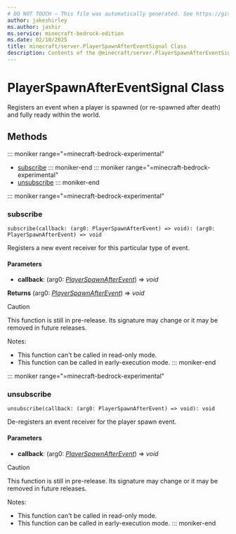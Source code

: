 ```yaml
---
# DO NOT TOUCH — This file was automatically generated. See https://github.com/mojang/minecraftapidocsgenerator to modify descriptions, examples, etc.
author: jakeshirley
ms.author: jashir
ms.service: minecraft-bedrock-edition
ms.date: 02/10/2025
title: minecraft/server.PlayerSpawnAfterEventSignal Class
description: Contents of the @minecraft/server.PlayerSpawnAfterEventSignal class.
---
```

# PlayerSpawnAfterEventSignal Class

Registers an event when a player is spawned (or re-spawned after death) and fully ready within the world.

## Methods
::: moniker range="=minecraft-bedrock-experimental"
- [subscribe](#subscribe)
::: moniker-end
::: moniker range="=minecraft-bedrock-experimental"
- [unsubscribe](#unsubscribe)
::: moniker-end

::: moniker range="=minecraft-bedrock-experimental"
### **subscribe**
`
subscribe(callback: (arg0: PlayerSpawnAfterEvent) => void): (arg0: PlayerSpawnAfterEvent) => void
`

Registers a new event receiver for this particular type of event.

#### **Parameters**
- **callback**: (arg0: [*PlayerSpawnAfterEvent*](PlayerSpawnAfterEvent.md)) => *void*

**Returns** (arg0: [*PlayerSpawnAfterEvent*](PlayerSpawnAfterEvent.md)) => *void*

> [!CAUTION]
> This function is still in pre-release.  Its signature may change or it may be removed in future releases.
  
Notes:
- This function can't be called in read-only mode.
- This function can be called in early-execution mode.
::: moniker-end

::: moniker range="=minecraft-bedrock-experimental"
### **unsubscribe**
`
unsubscribe(callback: (arg0: PlayerSpawnAfterEvent) => void): void
`

De-registers an event receiver for the player spawn event.

#### **Parameters**
- **callback**: (arg0: [*PlayerSpawnAfterEvent*](PlayerSpawnAfterEvent.md)) => *void*

> [!CAUTION]
> This function is still in pre-release.  Its signature may change or it may be removed in future releases.
  
Notes:
- This function can't be called in read-only mode.
- This function can be called in early-execution mode.
::: moniker-end
